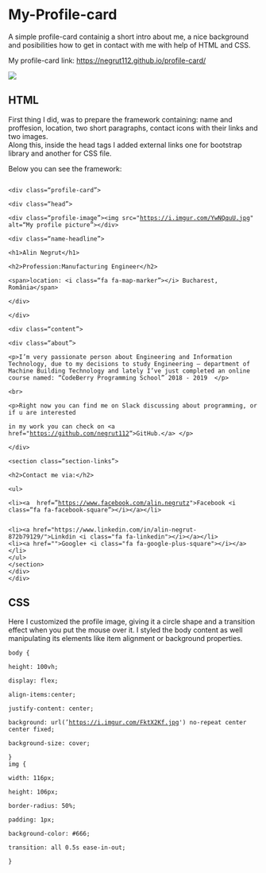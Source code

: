 # My-Profile-card

<p>A simple profile-card containig a short intro about me, a nice background and posibilities how to get in contact with me with help of HTML and CSS.</p>

<p>My profile-card link: <a href="https://negrut112.github.io/profile-card/">https://negrut112.github.io/profile-card/</a></p>
<img src="https://i.imgur.com/YKV65fN.png">

## HTML
<p>First thing I did, was to prepare the framework containing: name and proffesion, location, two short paragraphs, contact icons with their links and two images.<br>
Along this, inside the head tags I added external links one for bootstrap library and another for CSS file.</p>
<p>Below you can see the framework:</p>

<pre><code>
&lt;div class=“profile-card”&gt;<br>
&lt;div class=“head”&gt;<br>
&lt;div class=“profile-image”&gt;&lt;img src=&quot;<a href="https://i.imgur.com/YwNQquU.jpg">https://i.imgur.com/YwNQquU.jpg</a>&quot; alt=“My profile picture”&gt;&lt;/div&gt;<br>
&lt;div class=“name-headline”&gt;<br>
&lt;h1&gt;Alin Negrut&lt;/h1&gt;<br>
&lt;h2&gt;Profession:Manufacturing Engineer&lt;/h2&gt;<br>
&lt;span&gt;location: &lt;i class=“fa fa-map-marker”&gt;&lt;/i&gt; Bucharest, România&lt;/span&gt;<br>
&lt;/div&gt;<br>
&lt;/div&gt;<br>
&lt;div class=“content”&gt;<br>
&lt;div class=“about”&gt;<br>
&lt;p&gt;I’m very passionate person about Engineering and Information Technology, due to my decisions to study Engineering – department of Machine Building Technology and lately I’ve just completed an online course named: “CodeBerry Programming School” 2018 - 2019  &lt;/p&gt;<br>
&lt;br&gt;<br>
&lt;p&gt;Right now you can find me on Slack discussing about programming, or if u are interested<br>
in my work you can check on &lt;a href=&quot;<a href="https://github.com/negrut112">https://github.com/negrut112</a>“&gt;GitHub.&lt;/a&gt; &lt;/p&gt;<br>
&lt;/div&gt;<br>
&lt;section class=“section-links”&gt;<br>
&lt;h2&gt;Contact me via:&lt;/h2&gt;<br>
&lt;ul&gt;<br>
&lt;li&gt;&lt;a  href=”<a href="https://www.facebook.com/alin.negrutz">https://www.facebook.com/alin.negrutz</a>&quot;&gt;Facebook &lt;i class=“fa fa-facebook-square”&gt;&lt;/i&gt;&lt;/a&gt;&lt;/li&gt;</p>
&lt;li&gt;&lt;a href=&quot;https://www.linkedin.com/in/alin-negrut-872b79129/&quot;&gt;Linkdin &lt;i class=&quot;fa fa-linkedin&quot;&gt;&lt;/i&gt;&lt;/a&gt;&lt;/li&gt;
&lt;li&gt;&lt;a href=&quot;&quot;&gt;Google+ &lt;i class=&quot;fa fa-google-plus-square&quot;&gt;&lt;/i&gt;&lt;/a&gt;&lt;/li&gt;
&lt;/ul&gt;
&lt;/section&gt;
&lt;/div&gt;
&lt;/div&gt;
</code></pre>

## CSS

<p>Here I customized the profile image, giving it a circle shape and a transition effect when you put the mouse over it. I styled the body content as well manipulating its elements like item alignment or background properties.</p>

<pre><code>body {<br>
height: 100vh;<br>
display: flex;<br>
align-items:center;<br>
justify-content: center;<br>
background: url(’<a href="https://i.imgur.com/FktX2Kf.jpg">https://i.imgur.com/FktX2Kf.jpg</a>') no-repeat center center fixed;<br>
background-size: cover;<br>
}
img {<br>
width: 116px;<br>
height: 106px;<br>
border-radius: 50%;<br>
padding: 1px;<br>
background-color: #666;<br>
transition: all 0.5s ease-in-out;<br>
}</code></pre>
